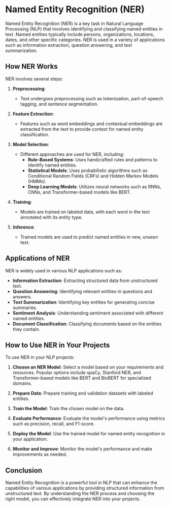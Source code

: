 # Named Entity Recognition (NER)

Named Entity Recognition (NER) is a key task in Natural Language Processing (NLP) that involves identifying and classifying named entities in text. Named entities typically include persons, organizations, locations, dates, and other specific categories. NER is used in a variety of applications such as information extraction, question answering, and text summarization.

## How NER Works

NER involves several steps:

1. **Preprocessing**: 
    - Text undergoes preprocessing such as tokenization, part-of-speech tagging, and sentence segmentation.

2. **Feature Extraction**:
    - Features such as word embeddings and contextual embeddings are extracted from the text to provide context for named entity classification.

3. **Model Selection**:
    - Different approaches are used for NER, including:
        - **Rule-Based Systems**: Uses handcrafted rules and patterns to identify named entities.
        - **Statistical Models**: Uses probabilistic algorithms such as Conditional Random Fields (CRFs) and Hidden Markov Models (HMMs).
        - **Deep Learning Models**: Utilizes neural networks such as RNNs, CNNs, and Transformer-based models like BERT.

4. **Training**:
    - Models are trained on labeled data, with each word in the text annotated with its entity type.

5. **Inference**:
    - Trained models are used to predict named entities in new, unseen text.

## Applications of NER

NER is widely used in various NLP applications such as:

- **Information Extraction**: Extracting structured data from unstructured text.
- **Question Answering**: Identifying relevant entities in questions and answers.
- **Text Summarization**: Identifying key entities for generating concise summaries.
- **Sentiment Analysis**: Understanding sentiment associated with different named entities.
- **Document Classification**: Classifying documents based on the entities they contain.

## How to Use NER in Your Projects

To use NER in your NLP projects:

1. **Choose an NER Model**: Select a model based on your requirements and resources. Popular options include spaCy, Stanford NER, and Transformer-based models like BERT and BioBERT for specialized domains.

2. **Prepare Data**: Prepare training and validation datasets with labeled entities.

3. **Train the Model**: Train the chosen model on the data.

4. **Evaluate Performance**: Evaluate the model's performance using metrics such as precision, recall, and F1-score.

5. **Deploy the Model**: Use the trained model for named entity recognition in your application.

6. **Monitor and Improve**: Monitor the model's performance and make improvements as needed.

## Conclusion

Named Entity Recognition is a powerful tool in NLP that can enhance the capabilities of various applications by providing structured information from unstructured text. By understanding the NER process and choosing the right model, you can effectively integrate NER into your projects.
